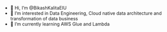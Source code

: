 - 👋 Hi, I’m @BikashKalitaEIU
- 👀 I’m interested in Data Engineering, Cloud native data architecture and transformation of data business
- 🌱 I’m currently learning AWS Glue and Lambda


<!---
BikashKalitaEIU/BikashKalitaEIU is a ✨ special ✨ repository because its `README.md` (this file) appears on your GitHub profile.
You can click the Preview link to take a look at your changes.
--->
